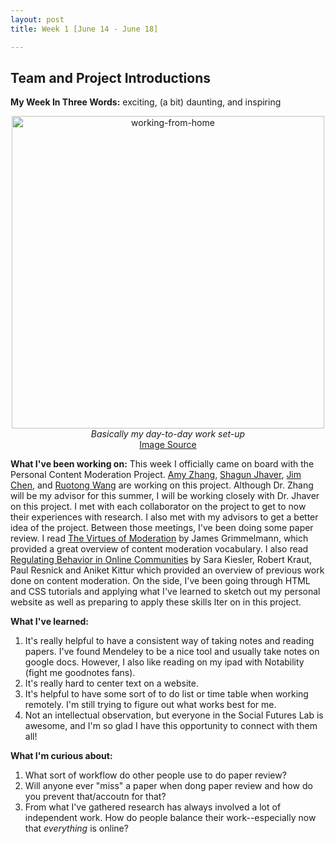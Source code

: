 ```yaml
---
layout: post
title: Week 1 [June 14 - June 18]

---
```


## Team and Project Introductions

**My Week In Three Words:** exciting, (a bit) daunting, and inspiring

<center><img src="https://yjqian02.github.io/alicezhang-dreu/images/working-from-home.jpg" alt="working-from-home" width="500"/></center>

<!-- centering image desciption -->
<div style="text-align:center">    
  <i> Basically my day-to-day work set-up </i>
</div>

<!-- centering image link -->
<div style="text-align:center">    
  <a href="https://www.istockphoto.com/illustrations/work-from-home">Image Source</a>
</div>

**What I've been working on:** This week I officially came on board with the Personal Content Moderation Project. [Amy Zhang](https://homes.cs.washington.edu/~axz), [Shagun Jhaver](https://homes.cs.washington.edu/~axz), [Jim Chen](https://homes.cs.washington.edu/~ruotongw/), and [Ruotong Wang](https://homes.cs.washington.edu/~ruotongw/) are working on this project. Although Dr. Zhang will be my advisor for this summer, I will be working closely with Dr. Jhaver on this project. I met with each collaborator on the project to get to now their experiences with research. I also met with my advisors to get a better idea of the project. Between those meetings, I've been doing some paper review. I read [The Virtues of Moderation](https://journals.sagepub.com/doi/pdf/10.1177/2053951718756684) by James Grimmelmann, which provided a great overview of content moderation vocabulary. I also read [Regulating Behavior in Online Communities](https://www.cs.cmu.edu/~kiesler/publications/2011/2011_regulating-behavior-online-communities.pdf) by Sara Kiesler, Robert Kraut, Paul Resnick and Aniket Kittur which provided an overview of previous work done on content moderation. On the side, I've been going through HTML and CSS tutorials and applying what I've learned to sketch out my personal website as well as preparing to apply these skills lter on in this project. 

**What I've learned:**
1. It's really helpful to have a consistent way of taking notes and reading papers. I've found Mendeley to be a nice tool and usually take notes on google docs. However, I also like reading on my ipad with Notability (fight me goodnotes fans).
2. It's really hard to center text on a website.
3. It's helpful to have some sort of to do list or time table when working remotely. I'm still trying to figure out what works best for me.
4. Not an intellectual observation, but everyone in the Social Futures Lab is awesome, and I'm so glad I have this opportunity to connect with them all!

**What I'm curious about:**
1. What sort of workflow do other people use to do paper review?
2. Will anyone ever "miss" a paper when dong paper review and how do you prevent that/accoutn for that?
3. From what I've gathered research has always involved a lot of independent work. How do people balance their work--especially now that *everything* is online?
